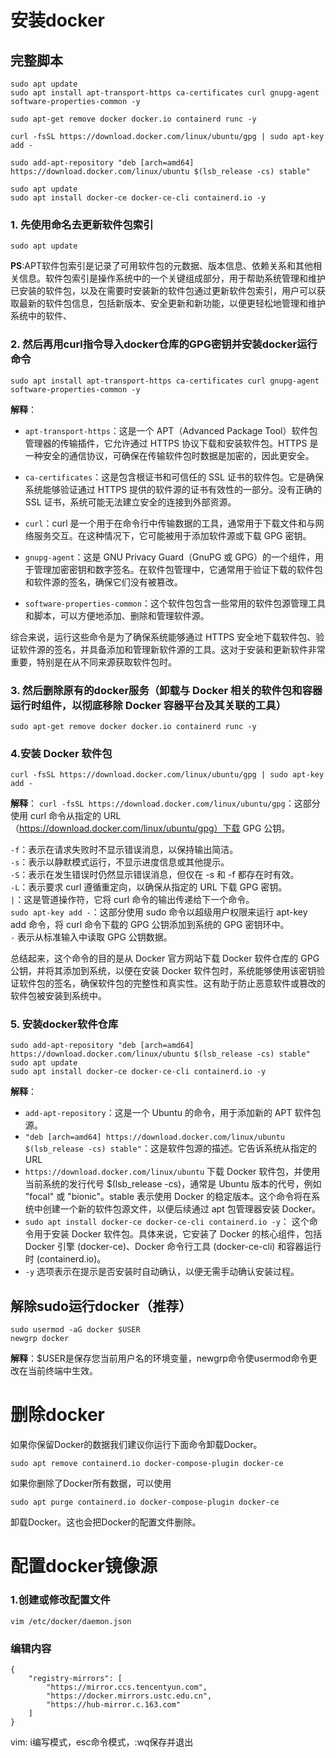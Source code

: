 # 安装docker
## 完整脚本
    sudo apt update 
    sudo apt install apt-transport-https ca-certificates curl gnupg-agent software-properties-common -y 
    
    sudo apt-get remove docker docker.io containerd runc -y 
    
    curl -fsSL https://download.docker.com/linux/ubuntu/gpg | sudo apt-key add - 
    
    sudo add-apt-repository "deb [arch=amd64] https://download.docker.com/linux/ubuntu $(lsb_release -cs) stable" 
    
    sudo apt update 
    sudo apt install docker-ce docker-ce-cli containerd.io -y
### 1. 先使用命名去更新软件包索引

    sudo apt update
**PS**:APT软件包索引是记录了可用软件包的元数据、版本信息、依赖关系和其他相关信息。软件包索引是操作系统中的一个关键组成部分，用于帮助系统管理和维护已安装的软件包，以及在需要时安装新的软件包通过更新软件包索引，用户可以获取最新的软件包信息，包括新版本、安全更新和新功能，以便更轻松地管理和维护系统中的软件、

### 2. 然后再用curl指令导入docker仓库的GPG密钥并安装docker运行命令

    sudo apt install apt-transport-https ca-certificates curl gnupg-agent software-properties-common -y 
**解释**：
- `apt-transport-https`：这是一个 APT（Advanced Package Tool）软件包管理器的传输插件，它允许通过 HTTPS 协议下载和安装软件包。HTTPS 是一种安全的通信协议，可确保在传输软件包时数据是加密的，因此更安全。

- `ca-certificates`：这是包含根证书和可信任的 SSL 证书的软件包。它是确保系统能够验证通过 HTTPS 提供的软件源的证书有效性的一部分。没有正确的 SSL 证书，系统可能无法建立安全的连接到外部资源。

- `curl`：curl 是一个用于在命令行中传输数据的工具，通常用于下载文件和与网络服务交互。在这种情况下，它可能被用于添加软件源或下载 GPG 密钥。

- `gnupg-agent`：这是 GNU Privacy Guard（GnuPG 或 GPG）的一个组件，用于管理加密密钥和数字签名。在软件包管理中，它通常用于验证下载的软件包和软件源的签名，确保它们没有被篡改。

- `software-properties-common`：这个软件包包含一些常用的软件包源管理工具和脚本，可以方便地添加、删除和管理软件源。

综合来说，运行这些命令是为了确保系统能够通过 HTTPS 安全地下载软件包、验证软件源的签名，并具备添加和管理新软件源的工具。这对于安装和更新软件非常重要，特别是在从不同来源获取软件包时。

### 3. 然后删除原有的docker服务（卸载与 Docker 相关的软件包和容器运行时组件，以彻底移除 Docker 容器平台及其关联的工具）
    sudo apt-get remove docker docker.io containerd runc -y 

### 4.安装 Docker 软件包
    curl -fsSL https://download.docker.com/linux/ubuntu/gpg | sudo apt-key add -
**解释**：
`curl -fsSL https://download.docker.com/linux/ubuntu/gpg`：这部分使用 curl 命令从指定的 URL（https://download.docker.com/linux/ubuntu/gpg）下载 GPG 公钥。

`-f`：表示在请求失败时不显示错误消息，以保持输出简洁。  
`-s`：表示以静默模式运行，不显示进度信息或其他提示。  
`-S`：表示在发生错误时仍然显示错误消息，但仅在 -s 和 -f 都存在时有效。  
`-L`：表示要求 curl 遵循重定向，以确保从指定的 URL 下载 GPG 密钥。  
`|`：这是管道操作符，它将 curl 命令的输出传递给下一个命令。  
`sudo apt-key add -`：这部分使用 sudo 命令以超级用户权限来运行 apt-key add 命令，将 curl 命令下载的 GPG 公钥添加到系统的 GPG 密钥环中。  
`-` 表示从标准输入中读取 GPG 公钥数据。

总结起来，这个命令的目的是从 Docker 官方网站下载 Docker 软件仓库的 GPG 公钥，并将其添加到系统，以便在安装 Docker 软件包时，系统能够使用该密钥验证软件包的签名，确保软件包的完整性和真实性。这有助于防止恶意软件或篡改的软件包被安装到系统中。
### 5. 安装docker软件仓库
    sudo add-apt-repository "deb [arch=amd64] https://download.docker.com/linux/ubuntu $(lsb_release -cs) stable" 
    sudo apt update 
    sudo apt install docker-ce docker-ce-cli containerd.io -y
**解释**：  
- `add-apt-repository`：这是一个 Ubuntu 的命令，用于添加新的 APT 软件包源。  
- `"deb [arch=amd64] https://download.docker.com/linux/ubuntu $(lsb_release -cs) stable"`：这是软件包源的描述。它告诉系统从指定的 URL 
- `https://download.docker.com/linux/ubuntu` 下载 Docker 软件包，并使用当前系统的发行代号 $(lsb_release -cs)，通常是 Ubuntu 版本的代号，例如 "focal" 或 "bionic"。stable 表示使用 Docker 的稳定版本。这个命令将在系统中创建一个新的软件包源文件，以便后续通过 apt 包管理器安装 Docker。
- `sudo apt install docker-ce docker-ce-cli containerd.io -y`：
这个命令用于安装 Docker 软件包。具体来说，它安装了 Docker 的核心组件，包括 Docker 引擎 (docker-ce)、Docker 命令行工具 (docker-ce-cli) 和容器运行时 (containerd.io)。  
- `-y` 选项表示在提示是否安装时自动确认，以便无需手动确认安装过程。

## 解除sudo运行docker（推荐）
    sudo usermod -aG docker $USER
    newgrp docker
**解释**：$USER是保存您当前用户名的环境变量，newgrp命令使usermod命令更改在当前终端中生效。

# 删除docker
如果你保留Docker的数据我们建议你运行下面命令卸载Docker。

    sudo apt remove containerd.io docker-compose-plugin docker-ce


如果你删除了Docker所有数据，可以使用

    sudo apt purge containerd.io docker-compose-plugin docker-ce
卸载Docker。这也会把Docker的配置文件删除。

# 配置docker镜像源
### 1.创建或修改配置文件

    vim /etc/docker/daemon.json

### 编辑内容
    {
        "registry-mirrors": [
            "https://mirror.ccs.tencentyun.com",
            "https://docker.mirrors.ustc.edu.cn",
            "https://hub-mirror.c.163.com"
        ]
    }
vim: i编写模式，esc命令模式，:wq保存并退出
